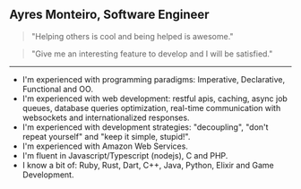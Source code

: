 ## Ayres Monteiro, Software Engineer

> "Helping others is cool and being helped is awesome."

> "Give me an interesting feature to develop and I will be satisfied."

---

- I'm experienced with programming paradigms: Imperative, Declarative, Functional and OO.
- I'm experienced with web development: restful apis, caching, async job queues, database queries optimization, real-time communication with websockets and internationalized responses.
- I'm experienced with development strategies: "decoupling", "don't repeat yourself" and "keep it simple, stupid!".
- I'm experienced with Amazon Web Services.
- I'm fluent in Javascript/Typescript (nodejs), C and PHP.
- I know a bit of: Ruby, Rust, Dart, C++, Java, Python, Elixir and Game Development.
